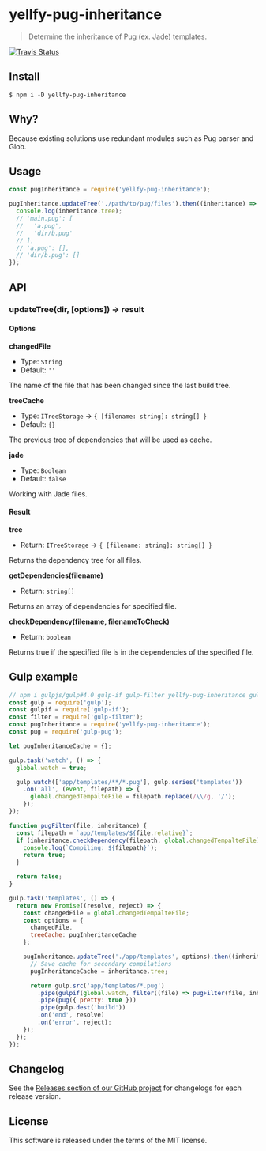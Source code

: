 # yellfy-pug-inheritance

> Determine the inheritance of Pug (ex. Jade) templates.

[![Travis Status](https://travis-ci.org/mrmlnc/yellfy-pug-inheritance.svg?branch=master)](https://travis-ci.org/mrmlnc/yellfy-pug-inheritance)

## Install

```shell
$ npm i -D yellfy-pug-inheritance
```

## Why?

Because existing solutions use redundant modules such as Pug parser and Glob.

## Usage

```js
const pugInheritance = require('yellfy-pug-inheritance');

pugInheritance.updateTree('./path/to/pug/files').then((inheritance) => {
  console.log(inheritance.tree);
  // 'main.pug': [
  //   'a.pug',
  //   'dir/b.pug'
  // ],
  // 'a.pug': [],
  // 'dir/b.pug': []
});
```

## API

### updateTree(dir, [options]) → result

#### Options

**changedFile**

  * Type: `String`
  * Default: `''`

The name of the file that has been changed since the last build tree.

**treeCache**

  * Type: `ITreeStorage` → `{ [filename: string]: string[] }`
  * Default: `{}`

The previous tree of dependencies that will be used as cache.

**jade**

  * Type: `Boolean`
  * Default: `false`

Working with Jade files.

#### Result

**tree**

  * Return: `ITreeStorage` → `{ [filename: string]: string[] }`

Returns the dependency tree for all files.

**getDependencies(filename)**

  * Return: `string[]`

Returns an array of dependencies for specified file.

**checkDependency(filename, filenameToCheck)**

  * Return: `boolean`

Returns true if the specified file is in the dependencies of the specified file.

## Gulp example

```js
// npm i gulpjs/gulp#4.0 gulp-if gulp-filter yellfy-pug-inheritance gulp-pug
const gulp = require('gulp');
const gulpif = require('gulp-if');
const filter = require('gulp-filter');
const pugInheritance = require('yellfy-pug-inheritance');
const pug = require('gulp-pug');

let pugInheritanceCache = {};

gulp.task('watch', () => {
  global.watch = true;

  gulp.watch(['app/templates/**/*.pug'], gulp.series('templates'))
    .on('all', (event, filepath) => {
      global.changedTempalteFile = filepath.replace(/\\/g, '/');
    });
});

function pugFilter(file, inheritance) {
  const filepath = `app/templates/${file.relative}`;
  if (inheritance.checkDependency(filepath, global.changedTempalteFile)) {
    console.log(`Compiling: ${filepath}`);
    return true;
  }

  return false;
}

gulp.task('templates', () => {
  return new Promise((resolve, reject) => {
    const changedFile = global.changedTempalteFile;
    const options = {
      changedFile,
      treeCache: pugInheritanceCache
    };

    pugInheritance.updateTree('./app/templates', options).then((inheritance) => {
      // Save cache for secondary compilations
      pugInheritanceCache = inheritance.tree;

      return gulp.src('app/templates/*.pug')
        .pipe(gulpif(global.watch, filter((file) => pugFilter(file, inheritance))))
        .pipe(pug({ pretty: true }))
        .pipe(gulp.dest('build'))
        .on('end', resolve)
        .on('error', reject);
    });
  });
});
```

## Changelog

See the [Releases section of our GitHub project](https://github.com/mrmlnc/yellfy-pug-inheritance/releases) for changelogs for each release version.

## License

This software is released under the terms of the MIT license.
